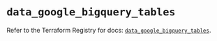 # `data_google_bigquery_tables`

Refer to the Terraform Registry for docs: [`data_google_bigquery_tables`](https://registry.terraform.io/providers/hashicorp/google-beta/6.17.0/docs/data-sources/google_bigquery_tables).

